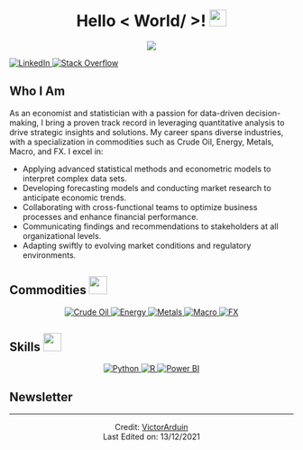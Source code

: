 <h1 align="center">Hello < World/ >! <img src="https://raw.githubusercontent.com/MartinHeinz/MartinHeinz/master/wave.gif" width="30px"></h1>

<p align='center'>
  <a href="https://github.com/DenverCoder1/readme-typing-svg">
    <img src="https://readme-typing-svg.herokuapp.com?&font=IBM+Plex+Sans&color=abcdef&size=20&lines=Welcome+to+my+GitHub+Profile!;You+are+my+guest+to+explore+my+insights+...">
  </a>
</p>

<p align="left">
  <a href="https://www.linkedin.com/in/victorarduin/" target="_blank">
    <img alt="LinkedIn" src="https://img.shields.io/badge/LinkedIn-0077B5?style=for-the-badge&logo=linkedin&logoColor=white">
  </a>   
  <a href="https://stackoverflow.com/users/7813284/arduin" target="_blank">
    <img alt="Stack Overflow" src="https://img.shields.io/badge/Stack_Overflow-FE7A16?style=for-the-badge&logo=stack-overflow&logoColor=white">
  </a>
</p>

<h2>Who I Am</h2>

<p>
  As an economist and statistician with a passion for data-driven decision-making, I bring a proven track record in leveraging quantitative analysis to drive strategic insights and solutions. My career spans diverse industries, with a specialization in commodities such as Crude Oil, Energy, Metals, Macro, and FX. I excel in:
  <ul>
    <li>Applying advanced statistical methods and econometric models to interpret complex data sets.</li>
    <li>Developing forecasting models and conducting market research to anticipate economic trends.</li>
    <li>Collaborating with cross-functional teams to optimize business processes and enhance financial performance.</li>
    <li>Communicating findings and recommendations to stakeholders at all organizational levels.</li>
    <li>Adapting swiftly to evolving market conditions and regulatory environments.</li>
  </ul>
</p>

<h2>Commodities <img src="https://media2.giphy.com/media/QssGEmpkyEOhBCb7e1/giphy.gif?cid=ecf05e47a0n3gi1bfqntqmob8g9aid1oyj2wr3ds3mg700bl&rid=giphy.gif" width="32px"></h2>

<p align="center">
  <a href="https://en.wikipedia.org/wiki/Crude_oil" target="_blank">
    <img alt="Crude Oil" src="https://img.shields.io/badge/Crude_Oil-FFDD44?style=for-the-badge&logo=oil&logoColor=black">
  </a>
  <a href="https://en.wikipedia.org/wiki/Energy" target="_blank">
    <img alt="Energy" src="https://img.shields.io/badge/Energy-0071C5?style=for-the-badge&logo=energy&logoColor=white">
  </a>
  <a href="https://en.wikipedia.org/wiki/Metal" target="_blank">
    <img alt="Metals" src="https://img.shields.io/badge/Metals-FFD700?style=for-the-badge&logo=metal&logoColor=black">
  </a>
  <a href="https://en.wikipedia.org/wiki/Macroeconomics" target="_blank">
    <img alt="Macro" src="https://img.shields.io/badge/Macro-00A4CC?style=for-the-badge&logo=economics&logoColor=white">
  </a>
  <a href="https://en.wikipedia.org/wiki/Foreign_exchange_market" target="_blank">
    <img alt="FX" src="https://img.shields.io/badge/FX-00BFFF?style=for-the-badge&logo=forex&logoColor=white">
  </a>
</p>

<h2>Skills <img src="https://media2.giphy.com/media/QssGEmpkyEOhBCb7e1/giphy.gif?cid=ecf05e47a0n3gi1bfqntqmob8g9aid1oyj2wr3ds3mg700bl&rid=giphy.gif" width="32px"></h2>

<p align="center">
  <a href="https://www.python.org" target="_blank">
    <img alt="Python" src="https://img.shields.io/badge/Python-3776AB?style=for-the-badge&logo=python&logoColor=white">
  </a>
  <a href="https://www.r-project.org/" target="_blank">
    <img alt="R" src="https://img.shields.io/badge/R-276DC3?style=for-the-badge&logo=r&logoColor=white">
  </a>
  <a href="https://powerbi.microsoft.com/" target="_blank">
    <img alt="Power BI" src="https://img.shields.io/badge/Power_BI-F2C811?style=for-the-badge&logo=power-bi&logoColor=black">
  </a>
</p>

<h2>Newsletter</h2>

<!-- Add your popular projects here -->

---

<p align="center">
  Credit: <a href="https://github.com/Arduinn/VictorArduin">VictorArduin</a> <br>
  Last Edited on: 13/12/2021
</p>
